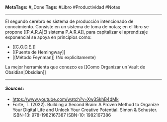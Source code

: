 **MetaTags:** #_Done
**Tags:** #Libro #Productividad #Notas 
- - -

El segundo cerebro es sistema de producción intencionado de conocimiento. Consiste en un sistema de toma de notas; en el libro se propone [[P.A.R.A|El sistema P.A.R.A]], para capitalizar el aprendizaje exponencial se apoya en  principios como:
- [[C.O.D.E.]]
- [[Puente de Hemingway]]
- [[Método Feynman]] (No explicitamente)

La mejor herramienta que conozco es [[Como Organizar un Vault de Obsidian|Obsidian]]

- - - 
#### ***Sources:***
- https://www.youtube.com/watch?v=Xw3SkhB4dMk
- Forte, T. (2022). Building a Second Brain: A Proven Method to Organize Your Digital Life and Unlock Your Creative Potential. Simon & Schuster. ISBN-13: 978-1982167387 ISBN-10: 1982167386 